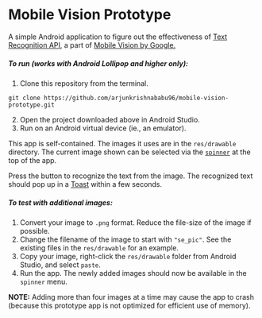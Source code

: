 # Mobile Vision Prototype

A simple Android application to figure out the effectiveness of [Text Recognition API](https://developers.google.com/vision/text-overview), a part of [Mobile Vision by Google.](https://developers.google.com/vision/)

##### To run (works with Android Lollipop and higher only):
1. Clone this repository from the terminal.
```
git clone https://github.com/arjunkrishnababu96/mobile-vision-prototype.git
```

2. Open the project downloaded above in Android Studio.
3. Run on an Android virtual device (ie., an emulator).

This app is self-contained. The images it uses are in the `res/drawable` directory. The current image shown can be selected via the [`spinner`](https://developer.android.com/guide/topics/ui/controls/spinner.html) at the top of the app.

Press the button to recognize the text from the image. The recognized text should pop up in a [Toast](https://developer.android.com/guide/topics/ui/notifiers/toasts.html) within a few seconds.

##### To test with additional images:
1. Convert your image to `.png` format. Reduce the file-size of the image if possible.
2. Change the filename of the image to start with `"se_pic"`. See the existing files in the `res/drawable` for an example.
3. Copy your image, right-click the `res/drawable` folder from Android Studio, and select `paste`.
4. Run the app. The newly added images should now be available in the `spinner` menu.

**NOTE:** Adding more than four images at a time may cause the app to crash (because this prototype app is not optimized for efficient use of memory).
